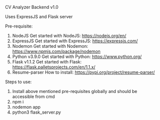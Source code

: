 CV Analyzer Backend v1.0

Uses ExpressJS and Flask server

Pre-requisite:
1. NodeJS
Get started with NodeJS: https://nodejs.org/en/
2. ExpressJS
Get started with ExpressJS: https://expressjs.com/
3. Nodemon
Get started with Nodemon: https://www.npmjs.com/package/nodemon
4. Python v3.9.0
Get started with Python: https://www.python.org/
5. Flask v1.1.2
Get started with Flask: https://flask.palletsprojects.com/en/1.1.x/
6. Resume-parser
How to install: https://pypi.org/project/resume-parser/

Steps to use:
1. Install above mentioned pre-requisites globally and should be accessible from cmd
2. npm i
3. nodemon app
4. python3 flask_server.py